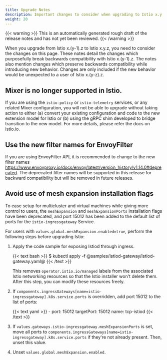 ```yaml
---
title: Upgrade Notes
description: Important changes to consider when upgrading to Istio x.y.
weight: 20
---
```


{{< warning >}}
This is an automatically generated rough draft of the release notes and has not yet been reviewed.
{{< /warning >}}

When you upgrade from Istio x.(y-1).z to Istio x.y.z, you need to consider the changes on this page.
These notes detail the changes which purposefully break backwards compatibility with Istio x.(y-1).z.
The notes also mention changes which preserve backwards compatibility while introducing new behavior.
Changes are only included if the new behavior would be unexpected to a user of Istio x.(y-z).z.

## Mixer is no longer supported in Istio.
If you are using the `istio-policy` or `istio-telemetry` services, or any
related Mixer configuration, you will not be able to upgrade without taking
action to either (a) convert your existing configuration and code to the new
extension model for Istio or (b) using the gRPC shim developed to bridge
transition to the new model. For more details, please refer the docs on
istio.io.

## Use the new filter names for EnvoyFilter
If you are using EnvoyFilter API, it is recommended to change to the new filter names https://www.envoyproxy.io/docs/envoy/latest/version_history/v1.14.0#deprecated.
The deprecated filter names will be supported in this release for backward compatibility but will be removed in future releases.

## Avoid use of mesh expansion installation flags
To ease setup for multicluster and virtual machines while giving more control to users, the `meshExpansion` and `meshExpansionPorts` installation flags have been deprecated, and port 15012 has been added to the default list of ports for the `istio-ingressgateway` Service.

For users with `values.global.meshExpansion.enabled=true`, perform the following steps before upgrading Istio:

1. Apply the code sample for exposing Istiod through ingress.

   {{< text bash >}}
   $ kubectl apply -f @samples/istiod-gateway/istiod-gateway.yaml@
   {{< /text >}}

   This removes `operator.istio.io/managed` labels from the associated Istio networking resources so that the Istio installer won't delete them. After this step, you can modify these resources freely.

1. If `components.ingressGateways[name=istio-ingressgateway].k8s.service.ports` is overridden, add port 15012 to the list of ports:

   {{< text yaml >}}
        - port: 15012
          targetPort: 15012
          name: tcp-istiod
   {{< /text >}}

1. If `values.gateways.istio-ingressgateway.meshExpansionPorts` is set, move all ports to `components.ingressGateways[name=istio-ingressgateway].k8s.service.ports` if they're not already present. Then, unset this value.

1. Unset `values.global.meshExpansion.enabled`.

